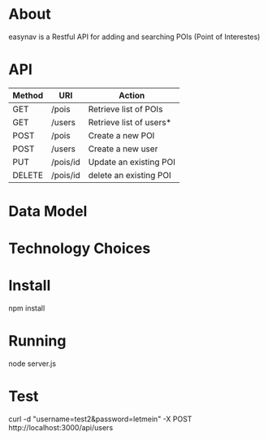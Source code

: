 # About
easynav is a Restful API for adding and searching POIs (Point of Interestes)

# API 
|Method   |URI                  |Action                             |
|---------|---------------------|-----------------------------------|
|GET      |/pois                |Retrieve list of POIs              |
|GET      |/users               |Retrieve list of users*            |
|POST     |/pois                |Create a new POI                   |
|POST     |/users               |Create a new user                  |
|PUT      |/pois/id             |Update an existing POI             |
|DELETE   |/pois/id             |delete an existing POI             |

# Data Model

# Technology Choices

# Install
npm install

# Running 
node server.js

# Test 
curl -d "username=test2&password=letmein" -X POST http://localhost:3000/api/users

